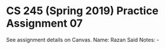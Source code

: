 # CS 245 (Spring 2019) Practice Assignment 07

See assignment details on Canvas.
Name: Razan Said
Notes: -